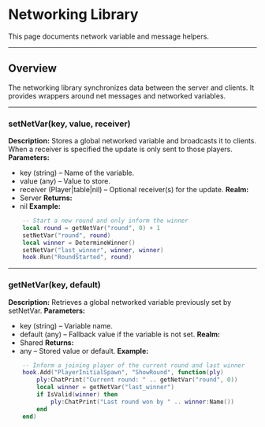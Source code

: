 # Networking Library

This page documents network variable and message helpers.

---

## Overview

The networking library synchronizes data between the server and clients. It provides wrappers around net messages and networked variables.

---

### setNetVar(key, value, receiver)

    
**Description:**
Stores a global networked variable and broadcasts it to clients. When a
receiver is specified the update is only sent to those players.
**Parameters:**
* key (string) – Name of the variable.
* value (any) – Value to store.
* receiver (Player|table|nil) – Optional receiver(s) for the update.
**Realm:**
* Server
**Returns:**
* nil
**Example:**
```lua
    -- Start a new round and only inform the winner
    local round = getNetVar("round", 0) + 1
    setNetVar("round", round)
    local winner = DetermineWinner()
    setNetVar("last_winner", winner, winner)
    hook.Run("RoundStarted", round)
```

---


### getNetVar(key, default)

    
**Description:**
Retrieves a global networked variable previously set by setNetVar.
**Parameters:**
* key (string) – Variable name.
* default (any) – Fallback value if the variable is not set.
**Realm:**
* Shared
**Returns:**
* any – Stored value or default.
**Example:**
```lua
    -- Inform a joining player of the current round and last winner
    hook.Add("PlayerInitialSpawn", "ShowRound", function(ply)
        ply:ChatPrint("Current round: " .. getNetVar("round", 0))
        local winner = getNetVar("last_winner")
        if IsValid(winner) then
            ply:ChatPrint("Last round won by " .. winner:Name())
        end
    end)
```
